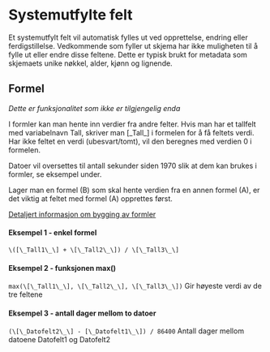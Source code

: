 # Systemutfylte felt

Et systemutfylt felt vil automatisk fylles ut ved opprettelse, endring eller ferdigstillelse.
Vedkommende som fyller ut skjema har ikke muligheten til å fylle ut eller endre disse feltene. 
Dette er typisk brukt for metadata som skjemaets unike nøkkel, alder, kjønn og lignende.

## Formel

*Dette er funksjonalitet som ikke er tilgjengelig enda*

I formler kan man hente inn verdier fra andre felter. Hvis man har et tallfelt med variabelnavn Tall, skriver man \[\_Tall\_\] i formelen for å få feltets verdi. Har ikke feltet en verdi (ubesvart/tomt), vil den beregnes med verdien 0 i formelen.

Datoer vil oversettes til antall sekunder siden 1970 slik at dem kan brukes i formler, se eksempel under.

Lager man en formel (B) som skal hente verdien fra en annen formel (A), er det viktig at feltet med formel (A) opprettes først.

<a href="https://github.com/pieterderycke/Jace/wiki" target="_blank">Detaljert informasjon om bygging av formler</a>

#### Eksempel 1 - enkel formel
`\([\_Tall1\_\] + \[\_Tall2\_\]) / \[\_Tall3\_\]`

#### Eksempel 2 - funksjonen max()
`max(\[\_Tall1\_\], \[\_Tall2\_\], \[\_Tall3\_\])`
Gir høyeste verdi av de tre feltene

#### Eksempel 3 - antall dager mellom to datoer
`(\[\_Datofelt2\_\] - [\_Datofelt1\_\]) / 86400`
Antall dager mellom datoene Datofelt1 og Datofelt2
